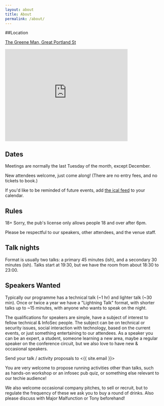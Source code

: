 ```yaml
---
layout: about
title: About
permalink: /about/
---
```


##Location


[The Greene Man, Great Portland St](https://maps.app.goo.gl/ps8FnqqTMWEWYemM9)

<iframe src="https://www.google.com/maps/embed?pb=!1m18!1m12!1m3!1d2311.114661812128!2d-0.14578532337894828!3d51.523706871817005!2m3!1f0!2f0!3f0!3m2!1i1024!2i768!4f13.1!3m3!1m2!1s0x48761ad7a49a07f5%3A0xe9a0fd9cc3fcd256!2sGreene%20Man!5e1!3m2!1sen!2suk!4v1744997646560!5m2!1sen!2suk" width="400" height="300" style="border:0;" allowfullscreen="" loading="lazy" referrerpolicy="no-referrer-when-downgrade"></iframe>

## Dates

Meetings are normally the last Tuesday of the month, except December.

New attendees welcome, just come along!
(There are no entry fees, and no tickets to book.)

If you'd like to be reminded of future events, add [the ical feed](/feed.ics) to your calendar.

## Rules

18+ Sorry, the pub's license only allows people 18 and over after 6pm.

Please be respectful to our speakers, other attendees, and the venue staff.

## Talk nights

Format is usually two talks: a primary 45 minutes (ish), and
a secondary 30 minutes (ish).
Talks start at 19:30, but we have the room from about
18:30 to 23:00.

## Speakers Wanted

Typically our programme has a technical talk (~1 hr) and lighter talk (~30 min).
Once or twice a year we have a "Lightning Talk" format, with shorter
talks up to ~15 minutes, with anyone who wants to speak on the night.

The qualifications for speakers are simple, have a subject of interest
to fellow technical & InfoSec people. The subject can be on technical 
or security issues, social interaction with technology, based on the
current events, or just something entertaining to our attendees.
As a speaker you can be an expert, a student, someone learning a new
area, maybe a regular speaker on the conference circuit, but we also
love to have new & occasional speakers.

Send your talk / activity proposals to <{{ site.email }}>

You are very welcome to propose running activities other than talks, such
as hands-on workshop or an infosec pub quiz, or something else relevant to our
techie audience!

We also welcome occasional company pitches, to sell or recruit, but to regulate
the frequency of these we ask you to buy a round of drinks. Also please
discuss with Major Malfunction or Tony beforehand!

